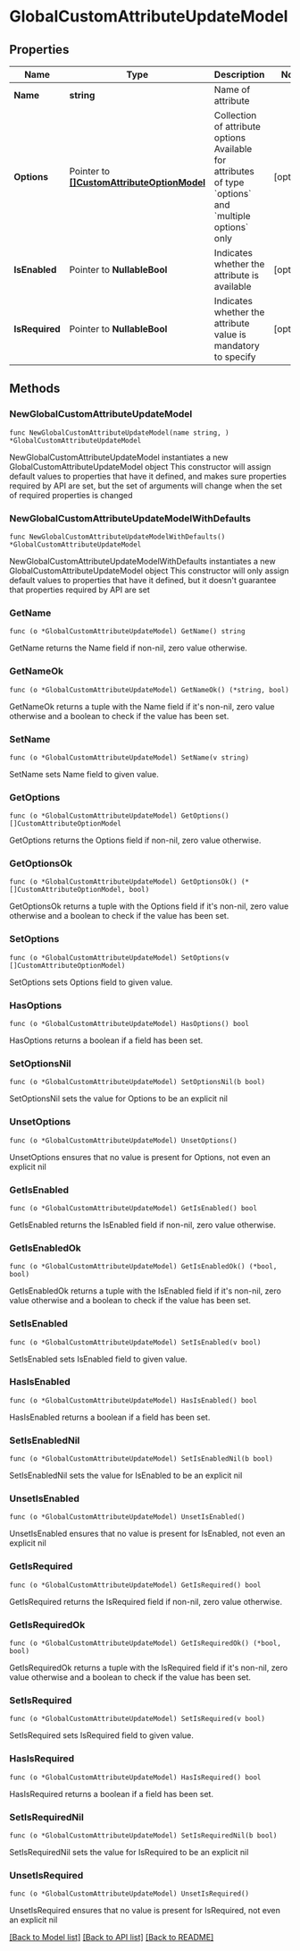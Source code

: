 # GlobalCustomAttributeUpdateModel

## Properties

Name | Type | Description | Notes
------------ | ------------- | ------------- | -------------
**Name** | **string** | Name of attribute | 
**Options** | Pointer to [**[]CustomAttributeOptionModel**](CustomAttributeOptionModel.md) | Collection of attribute options     Available for attributes of type &#x60;options&#x60; and &#x60;multiple options&#x60; only | [optional] 
**IsEnabled** | Pointer to **NullableBool** | Indicates whether the attribute is available | [optional] 
**IsRequired** | Pointer to **NullableBool** | Indicates whether the attribute value is mandatory to specify | [optional] 

## Methods

### NewGlobalCustomAttributeUpdateModel

`func NewGlobalCustomAttributeUpdateModel(name string, ) *GlobalCustomAttributeUpdateModel`

NewGlobalCustomAttributeUpdateModel instantiates a new GlobalCustomAttributeUpdateModel object
This constructor will assign default values to properties that have it defined,
and makes sure properties required by API are set, but the set of arguments
will change when the set of required properties is changed

### NewGlobalCustomAttributeUpdateModelWithDefaults

`func NewGlobalCustomAttributeUpdateModelWithDefaults() *GlobalCustomAttributeUpdateModel`

NewGlobalCustomAttributeUpdateModelWithDefaults instantiates a new GlobalCustomAttributeUpdateModel object
This constructor will only assign default values to properties that have it defined,
but it doesn't guarantee that properties required by API are set

### GetName

`func (o *GlobalCustomAttributeUpdateModel) GetName() string`

GetName returns the Name field if non-nil, zero value otherwise.

### GetNameOk

`func (o *GlobalCustomAttributeUpdateModel) GetNameOk() (*string, bool)`

GetNameOk returns a tuple with the Name field if it's non-nil, zero value otherwise
and a boolean to check if the value has been set.

### SetName

`func (o *GlobalCustomAttributeUpdateModel) SetName(v string)`

SetName sets Name field to given value.


### GetOptions

`func (o *GlobalCustomAttributeUpdateModel) GetOptions() []CustomAttributeOptionModel`

GetOptions returns the Options field if non-nil, zero value otherwise.

### GetOptionsOk

`func (o *GlobalCustomAttributeUpdateModel) GetOptionsOk() (*[]CustomAttributeOptionModel, bool)`

GetOptionsOk returns a tuple with the Options field if it's non-nil, zero value otherwise
and a boolean to check if the value has been set.

### SetOptions

`func (o *GlobalCustomAttributeUpdateModel) SetOptions(v []CustomAttributeOptionModel)`

SetOptions sets Options field to given value.

### HasOptions

`func (o *GlobalCustomAttributeUpdateModel) HasOptions() bool`

HasOptions returns a boolean if a field has been set.

### SetOptionsNil

`func (o *GlobalCustomAttributeUpdateModel) SetOptionsNil(b bool)`

 SetOptionsNil sets the value for Options to be an explicit nil

### UnsetOptions
`func (o *GlobalCustomAttributeUpdateModel) UnsetOptions()`

UnsetOptions ensures that no value is present for Options, not even an explicit nil
### GetIsEnabled

`func (o *GlobalCustomAttributeUpdateModel) GetIsEnabled() bool`

GetIsEnabled returns the IsEnabled field if non-nil, zero value otherwise.

### GetIsEnabledOk

`func (o *GlobalCustomAttributeUpdateModel) GetIsEnabledOk() (*bool, bool)`

GetIsEnabledOk returns a tuple with the IsEnabled field if it's non-nil, zero value otherwise
and a boolean to check if the value has been set.

### SetIsEnabled

`func (o *GlobalCustomAttributeUpdateModel) SetIsEnabled(v bool)`

SetIsEnabled sets IsEnabled field to given value.

### HasIsEnabled

`func (o *GlobalCustomAttributeUpdateModel) HasIsEnabled() bool`

HasIsEnabled returns a boolean if a field has been set.

### SetIsEnabledNil

`func (o *GlobalCustomAttributeUpdateModel) SetIsEnabledNil(b bool)`

 SetIsEnabledNil sets the value for IsEnabled to be an explicit nil

### UnsetIsEnabled
`func (o *GlobalCustomAttributeUpdateModel) UnsetIsEnabled()`

UnsetIsEnabled ensures that no value is present for IsEnabled, not even an explicit nil
### GetIsRequired

`func (o *GlobalCustomAttributeUpdateModel) GetIsRequired() bool`

GetIsRequired returns the IsRequired field if non-nil, zero value otherwise.

### GetIsRequiredOk

`func (o *GlobalCustomAttributeUpdateModel) GetIsRequiredOk() (*bool, bool)`

GetIsRequiredOk returns a tuple with the IsRequired field if it's non-nil, zero value otherwise
and a boolean to check if the value has been set.

### SetIsRequired

`func (o *GlobalCustomAttributeUpdateModel) SetIsRequired(v bool)`

SetIsRequired sets IsRequired field to given value.

### HasIsRequired

`func (o *GlobalCustomAttributeUpdateModel) HasIsRequired() bool`

HasIsRequired returns a boolean if a field has been set.

### SetIsRequiredNil

`func (o *GlobalCustomAttributeUpdateModel) SetIsRequiredNil(b bool)`

 SetIsRequiredNil sets the value for IsRequired to be an explicit nil

### UnsetIsRequired
`func (o *GlobalCustomAttributeUpdateModel) UnsetIsRequired()`

UnsetIsRequired ensures that no value is present for IsRequired, not even an explicit nil

[[Back to Model list]](../README.md#documentation-for-models) [[Back to API list]](../README.md#documentation-for-api-endpoints) [[Back to README]](../README.md)


